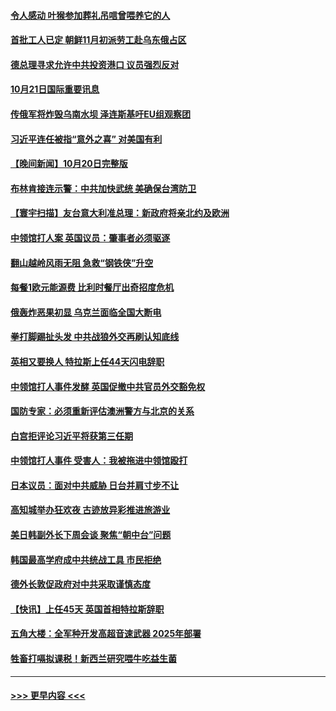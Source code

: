 #### [令人感动 叶猴参加葬礼吊唁曾喂养它的人](../pages/prog202/a103556539.md?t=10212150) 
#### [首批工人已定 朝鲜11月初派劳工赴乌东俄占区](../pages/prog202/a103556535.md?t=10212150) 
#### [德总理寻求允许中共投资港口 议员强烈反对](../pages/prog202/a103556528.md?t=10212150) 
#### [10月21日国际重要讯息](../pages/prog202/a103556489.md?t=10212150) 
#### [传俄军将炸毁乌南水坝 泽连斯基吁EU组观察团](../pages/prog202/a103556458.md?t=10212150) 
#### [习近平连任被指“意外之喜” 对美国有利](../pages/prog202/a103556452.md?t=10212150) 
#### [【晚间新闻】10月20日完整版](../pages/prog202/a103556303.md?t=10212150) 
#### [布林肯接连示警：中共加快武统 美确保台湾防卫](../pages/prog202/a103556298.md?t=10212150) 
#### [【寰宇扫描】友台意大利准总理：新政府将亲北约及欧洲](../pages/prog202/a103556352.md?t=10212150) 
#### [中领馆打人案 英国议员：肇事者必须驱逐](../pages/prog202/a103556186.md?t=10212150) 
#### [翻山越岭风雨无阻 急救“钢铁侠”升空](../pages/prog202/a103556208.md?t=10212150) 
#### [每餐1欧元能源费 比利时餐厅出奇招度危机](../pages/prog202/a103556200.md?t=10212150) 
#### [俄轰炸恶果初显 乌克兰面临全国大断电](../pages/prog202/a103556188.md?t=10212150) 
#### [拳打脚踢扯头发 中共战狼外交再刷认知底线](../pages/prog202/a103556192.md?t=10212150) 
#### [英相又要换人 特拉斯上任44天闪电辞职](../pages/prog202/a103556184.md?t=10212150) 
#### [中领馆打人事件发酵 英国促撤中共官员外交豁免权](../pages/prog202/a103556020.md?t=10212150) 
#### [国防专家：必须重新评估澳洲警方与北京的关系](../pages/prog202/a103556051.md?t=10212150) 
#### [白宫拒评论习近平将获第三任期](../pages/prog202/a103556015.md?t=10212150) 
#### [中领馆打人事件 受害人：我被拖进中领馆殴打](../pages/prog202/a103556031.md?t=10212150) 
#### [日本议员：面对中共威胁 日台并肩寸步不让](../pages/prog202/a103556039.md?t=10212150) 
#### [高知城举办狂欢夜 古迹放异彩推进旅游业](../pages/prog202/a103556041.md?t=10212150) 
#### [美日韩副外长下周会谈 聚焦“朝中台”问题](../pages/prog202/a103555997.md?t=10212150) 
#### [韩国最高学府成中共统战工具 市民拒绝](../pages/prog202/a103556027.md?t=10212150) 
#### [德外长敦促政府对中共采取谨慎态度](../pages/prog202/a103556005.md?t=10212150) 
#### [【快讯】上任45天 英国首相特拉斯辞职](../pages/prog202/a103556023.md?t=10212150) 
#### [五角大楼：全军种开发高超音速武器 2025年部署](../pages/prog202/a103555882.md?t=10212150) 
#### [牲畜打嗝拟课税！新西兰研究喂牛吃益生菌](../pages/prog202/a103555856.md?t=10212150) 

----
#### [ >>> 更早内容 <<< ](../indexes/prog202-earlier.md)
